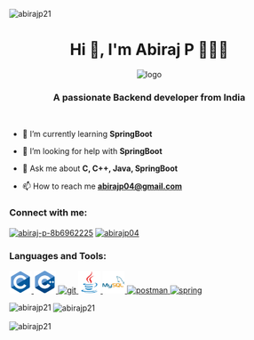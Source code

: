 <p align="left"> <img src="https://komarev.com/ghpvc/?username=abirajp21&label=Profile%20views&color=0e75b6&style=flat" alt="abirajp21" /> </p>
<h1 align="center">Hi 👋, I'm Abiraj P 👨🏻‍💻</h1>


<p align="center"><img src="https://user-images.githubusercontent.com/74038190/235224431-e8c8c12e-6826-47f1-89fb-2ddad83b3abf.gif" alt="logo"/></p>
<h3 align="center">A passionate Backend developer from India</h3>
<p><br></p>



- 🌱 I’m currently learning **SpringBoot**

- 🤝 I’m looking for help with **SpringBoot**

- 💬 Ask me about **C, C++, Java, SpringBoot**

- 📫 How to reach me **abirajp04@gmail.com**

<h3 align="left">Connect with me:</h3>
<p align="left">
<a href="https://linkedin.com/in/abiraj-p-8b6962225" target="blank"><img align="center" src="https://raw.githubusercontent.com/rahuldkjain/github-profile-readme-generator/master/src/images/icons/Social/linked-in-alt.svg" alt="abiraj-p-8b6962225" height="30" width="40" /></a>
<a href="https://www.leetcode.com/abirajp04" target="blank"><img align="center" src="https://raw.githubusercontent.com/rahuldkjain/github-profile-readme-generator/master/src/images/icons/Social/leet-code.svg" alt="abirajp04" height="30" width="40" /></a>
</p>

<h3 align="left">Languages and Tools:</h3>
<p align="left"> <a href="https://www.cprogramming.com/" target="_blank" rel="noreferrer"> <img src="https://raw.githubusercontent.com/devicons/devicon/master/icons/c/c-original.svg" alt="c" width="40" height="40"/> </a> <a href="https://www.w3schools.com/cpp/" target="_blank" rel="noreferrer"> <img src="https://raw.githubusercontent.com/devicons/devicon/master/icons/cplusplus/cplusplus-original.svg" alt="cplusplus" width="40" height="40"/> </a> <a href="https://git-scm.com/" target="_blank" rel="noreferrer"> <img src="https://www.vectorlogo.zone/logos/git-scm/git-scm-icon.svg" alt="git" width="40" height="40"/> </a> <a href="https://www.java.com" target="_blank" rel="noreferrer"> <img src="https://raw.githubusercontent.com/devicons/devicon/master/icons/java/java-original.svg" alt="java" width="40" height="40"/> </a> <a href="https://www.mysql.com/" target="_blank" rel="noreferrer"> <img src="https://raw.githubusercontent.com/devicons/devicon/master/icons/mysql/mysql-original-wordmark.svg" alt="mysql" width="40" height="40"/> </a> <a href="https://postman.com" target="_blank" rel="noreferrer"> <img src="https://www.vectorlogo.zone/logos/getpostman/getpostman-icon.svg" alt="postman" width="40" height="40"/> </a> <a href="https://spring.io/" target="_blank" rel="noreferrer"> <img src="https://www.vectorlogo.zone/logos/springio/springio-icon.svg" alt="spring" width="40" height="40"/> </a> </p>

<p><img align="left" src="https://github-readme-stats.vercel.app/api/top-langs?username=abirajp21&show_icons=true&locale=en&layout=compact" alt="abirajp21" /></p>

<p>&nbsp;<img align="center" src="https://github-readme-stats.vercel.app/api?username=abirajp21&show_icons=true&locale=en" alt="abirajp21" /></p>

<p><img align="center" src="https://github-readme-streak-stats.herokuapp.com/?user=abirajp21&" alt="abirajp21" /></p>
